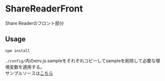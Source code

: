 # ShareReaderFront
Share Readerのフロント部分

## Usage

```
npm install
```
  
`./config/`内のenv.js.sampleをそれぞれコピーしてsampleを削除して必要な環境変数を適用する。  
サンプルソースは[こちら](./doc/environment.md)
